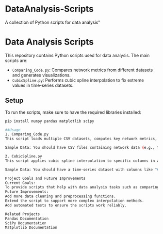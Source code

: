 # DataAnalysis-Scripts
A collection of Python scripts for data analysis" 

# Data Analysis Scripts

This repository contains Python scripts used for data analysis. The main scripts are:

- `Comparing_Code.py`: Compares network metrics from different datasets and generates visualizations.
- `CubicSpline.py`: Performs cubic spline interpolation to fix extreme values in time-series datasets.

## Setup
To run the scripts, make sure to have the required libraries installed:
```bash
pip install numpy pandas matplotlib scipy

##Usage
1. Comparing_Code.py
This script loads multiple CSV datasets, computes key network metrics, and visualizes the comparison. Here is an example of how to use it:

Sample Data: You should have CSV files containing network data (e.g., throughput, volume).

2. CubicSpline.py
This script applies cubic spline interpolation to specific columns in a time-series dataset, fixing extreme values (e.g., 0, highly negative, or NaN).

Sample Data: You should have a time-series dataset with columns like "CQI", "RSRP", "RSRQ", etc.

Project Goals and Future Improvements
Current Goals:
To provide scripts that help with data analysis tasks such as comparing datasets and handling extreme values in time-series data.
Future Improvements:
Add more data cleaning and preprocessing functions.
Extend the script to support more complex interpolation methods.
Add automated tests to ensure the scripts work reliably.

Related Projects
Pandas Documentation
SciPy Documentation
Matplotlib Documentation
